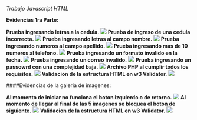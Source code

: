 *Trabajo Javascript HTML*

**Evidencias 1ra Parte:**

**Prueba ingresando letras a la cedula.**
![](readimgs/image--002.png)
**Prueba de ingreso de una cedula incorrecta.**
![](readimgs/image--004.png)
**Prueba ingresando letras al campo nombre.**
![](readimgs/image--005.png)
**Prueba ingresando numeros al campo apellido.**
![](readimgs/image--007.png)
**Prueba ingresando mas de 10 numeros al telefono.**
![](readimgs/image--008.png)
**Prueba ingresando un formato invalido en la fecha.**
![](readimgs/image--010.png)
**Prueba ingresando un correo invalido.**
![](readimgs/image--011.png)
**Prueba ingresando un passowrd con una complejidad baja.**
![](readimgs/image--013.png)
**Archivo PHP al cumplir todos los requisitos.**
![](readimgs/image--014.png)
**Validacion de la estructura HTML en w3 Validator.**
![](readimgs/image--016.png)

####Evidencias de la galeria de imagenes:

**Al momento de iniciar no funciona el boton izquierdo o de retorno.**
![](readimgs/image--018.jpg)
**Al momento de llegar al final de las 5 imagenes se bloquea el boton de siguiente.**
![](readimgs/image--019.jpg)
**Validacion de la estructura HTML en w3 Validator.**
![](readimgs/image--021.png)


